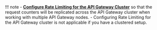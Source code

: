 
!!! note
    - **[Configure Rate Limiting for the API Gateway Cluster](/en/4.5.0/manage-apis/design/rate-limiting/advanced-topics/configuring-rate-limiting-api-gateway-cluster/)** so that the request counters will be replicated across the API Gateway cluster when working with multiple API Gateway nodes. 
    - Configuring Rate Limiting for the API Gateway cluster is not applicable if you have a clustered setup.
 